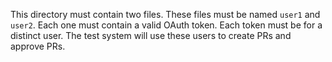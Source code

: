 This directory must contain two files. These files must be named `user1` and
`user2`. Each one must contain a valid OAuth token. Each token must be for a
distinct user. The test system will use these users to create PRs and approve
PRs.

